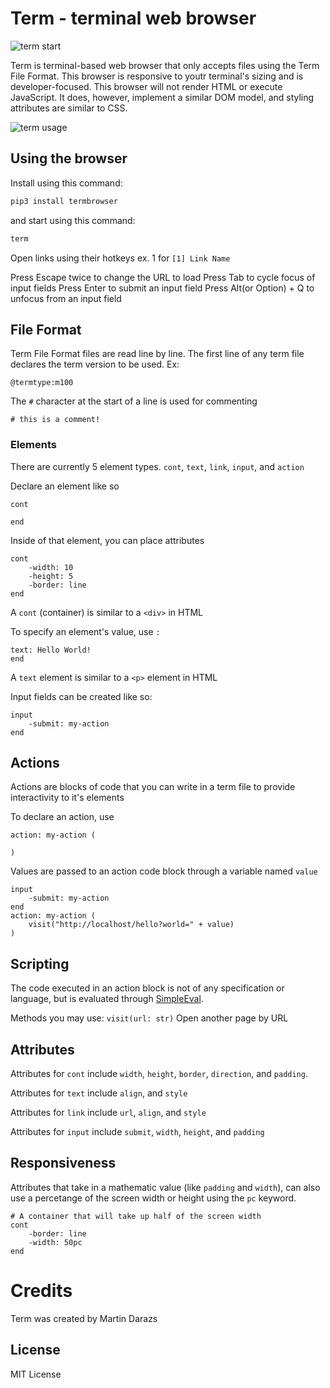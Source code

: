 # Term - terminal web browser

![term start](https://user-images.githubusercontent.com/11529502/90342254-a60aae00-dfd4-11ea-81ac-064457d04a82.gif)

Term is terminal-based web browser that only accepts files using the Term File Format. This browser is responsive to youtr terminal's sizing and is developer-focused. This browser will not render HTML or execute JavaScript. It does, however, implement a similar DOM model, and styling attributes are similar to CSS.

![term usage](https://user-images.githubusercontent.com/11529502/90342257-ab67f880-dfd4-11ea-9e8d-f34f7ba5b74e.gif)

## Using the browser
Install using this command:
```bash
pip3 install termbrowser
```

and start using this command:
```bash
term
```

Open links using their hotkeys ex. 1 for `[1] Link Name`

Press Escape twice to change the URL to load
Press Tab to cycle focus of input fields
Press Enter to submit an input field
Press Alt(or Option) + Q to unfocus from an input field


## File Format
Term File Format files are read line by line. The first line of any term file declares the term version to be used. Ex:

```
@termtype:m100
```

The `#` character at the start of a line is used for commenting

```
# this is a comment!
```

### Elements

There are currently 5 element types. `cont`, `text`, `link`, `input`, and `action`

Declare an element like so

```
cont

end
```

Inside of that element, you can place attributes

```
cont
	-width: 10
	-height: 5
	-border: line
end
```

A `cont` (container) is similar to a `<div>` in HTML

To specify an element's value, use `:`

```
text: Hello World!
end
```

A `text` element is similar to a `<p>` element in HTML

Input fields can be created like so:

```
input
	-submit: my-action
end
```

## Actions
Actions are blocks of code that you can write in a term file to provide interactivity to it's elements

To declare an action, use
```
action: my-action (

)
```

Values are passed to an action code block through a variable named `value`

```
input
	-submit: my-action
end
action: my-action (
	visit("http://localhost/hello?world=" + value)
)
```

## Scripting
The code executed in an action block is not of any specification or language, but is evaluated through [SimpleEval](https://pypi.org/project/simpleeval/).

Methods you may use:
`visit(url: str)` Open another page by URL

## Attributes
Attributes for `cont` include `width`, `height`, `border`, `direction`, and `padding`.

Attributes for `text` include `align`, and `style`

Attributes for `link` include `url`, `align`, and `style`

Attributes for `input` include `submit`, `width`, `height`, and `padding`

## Responsiveness

Attributes that take in a mathematic value (like `padding` and `width`), can also use a percetange of the screen width or height using the `pc` keyword.

```
# A container that will take up half of the screen width
cont
	-border: line
	-width: 50pc
end
```

# Credits
Term was created by Martin Darazs

## License
MIT License
